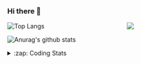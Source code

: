 ### Hi there 👋

<!--
**tao8687/tao8687** is a ✨ _special_ ✨ repository because its `README.md` (this file) appears on your GitHub profile.

Here are some ideas to get you started:

- 🔭 I’m currently working on ...
- 🌱 I’m currently learning ...
- 👯 I’m looking to collaborate on ...
- 🤔 I’m looking for help with ...
- 💬 Ask me about ...
- 📫 How to reach me: ...
- 😄 Pronouns: ...
- ⚡ Fun fact: ...
-->

<img align='right' src="https://media.giphy.com/media/M9gbBd9nbDrOTu1Mqx/giphy.gif" width="230">

![Top Langs](https://github-readme-stats.vercel.app/api/top-langs/?username=tao8687&layout=compact&title_color=23238E&text_color=A67D3D)

![Anurag's github stats](https://github-readme-stats.vercel.app/api?username=tao8687&show_icons=true&&text_color=A67D3D&title_color=23238E&show_icons=false&count_private=true&hide=stars)

<details>
  <summary>:zap: Coding Stats</summary>
  <b>
<!--START_SECTION:waka-->
![Profile Views](http://img.shields.io/badge/Profile%20Views-7-blue)

**🐱 My Github Data** 

> 🏆 228 Contributions in the Year 2021
 > 
> 📦 885.2 kB Used in Github's Storage 
 > 
> 🚫 Not Opted to Hire
 > 
> 📜 46 Public Repositories 
 > 
> 🔑 20 Private Repositories  
 > 
**I'm an Early 🐤** 

```text
🌞 Morning    140 commits    ███████████░░░░░░░░░░░░░░   45.16% 
🌆 Daytime    89 commits     ███████░░░░░░░░░░░░░░░░░░   28.71% 
🌃 Evening    72 commits     █████░░░░░░░░░░░░░░░░░░░░   23.23% 
🌙 Night      9 commits      ░░░░░░░░░░░░░░░░░░░░░░░░░   2.9%

```
📅 **I'm Most Productive on Wednesday** 

```text
Monday       36 commits     ███░░░░░░░░░░░░░░░░░░░░░░   11.61% 
Tuesday      50 commits     ████░░░░░░░░░░░░░░░░░░░░░   16.13% 
Wednesday    70 commits     █████░░░░░░░░░░░░░░░░░░░░   22.58% 
Thursday     44 commits     ███░░░░░░░░░░░░░░░░░░░░░░   14.19% 
Friday       64 commits     █████░░░░░░░░░░░░░░░░░░░░   20.65% 
Saturday     29 commits     ██░░░░░░░░░░░░░░░░░░░░░░░   9.35% 
Sunday       17 commits     █░░░░░░░░░░░░░░░░░░░░░░░░   5.48%

```


📊 **This Week I Spent My Time On** 

```text
⌚︎ Time Zone: Asia/Shanghai

💬 Programming Languages: 
JavaScript               30 mins             █████████░░░░░░░░░░░░░░░░   37.72% 
Markdown                 16 mins             █████░░░░░░░░░░░░░░░░░░░░   20.39% 
Other                    16 mins             █████░░░░░░░░░░░░░░░░░░░░   20.25% 
Bash                     11 mins             ███░░░░░░░░░░░░░░░░░░░░░░   14.44% 
HTML                     5 mins              █░░░░░░░░░░░░░░░░░░░░░░░░   6.9%

🔥 Editors: 
VS Code                  1 hr 19 mins        █████████████████████████   100.0%

🐱‍💻 Projects: 
dir                      58 mins             ██████████████████░░░░░░░   72.86% 
docker                   11 mins             ███░░░░░░░░░░░░░░░░░░░░░░   14.44% 
blog                     5 mins              █░░░░░░░░░░░░░░░░░░░░░░░░   7.01% 
.vuepress                3 mins              █░░░░░░░░░░░░░░░░░░░░░░░░   4.76% 
vuepress                 0 secs              ░░░░░░░░░░░░░░░░░░░░░░░░░   0.93%

💻 Operating System: 
Linux                    1 hr 19 mins        █████████████████████████   100.0%

```

**I Mostly Code in C++** 

```text
C++                      9 repos             ████████░░░░░░░░░░░░░░░░░   34.62% 
C                        6 repos             █████░░░░░░░░░░░░░░░░░░░░   23.08% 
Python                   5 repos             ████░░░░░░░░░░░░░░░░░░░░░   19.23% 
Shell                    2 repos             ██░░░░░░░░░░░░░░░░░░░░░░░   7.69% 
Makefile                 1 repo              █░░░░░░░░░░░░░░░░░░░░░░░░   3.85%

```


**Timeline**

![Chart not found](https://raw.githubusercontent.com/tao8687/tao8687/master/charts/bar_graph.png) 


 Last Updated on 16/07/2021
<!--END_SECTION:waka-->
</details>
